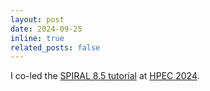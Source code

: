 ```yaml
---
layout: post
date: 2024-09-25
inline: true
related_posts: false
---
```


I co-led the [SPIRAL 8.5 tutorial](http://www.spiral.net/doc/pdf/spiral-tutorial-2023.pdf) at [HPEC 2024](https://ieee-hpec.org/).